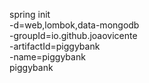 spring init \
    -d=web,lombok,data-mongodb \
    -groupId=io.github.joaovicente \
    -artifactId=piggybank \
    -name=piggybank \
    piggybank
